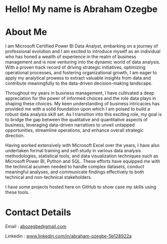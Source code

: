 # Hello! My name is Abraham Ozegbe


# About Me

I am Microsoft Certified Power BI Data Analyst, embarking on a journey of professional evolution and I am excited to introduce myself as an individual who has honed a wealth of experience in the realm of business management and is now venturing into the dynamic world of data analysis. With a proven track record of driving strategic initiatives, optimizing operational processes, and fostering organizational growth, I am eager to apply my analytical prowess to extract valuable insights from data and contribute meaningfully to the data-driven decision-making landscape.

Throughout my years in business management, I have cultivated a deep appreciation for the power of informed choices and the role data plays in shaping these choices. My keen understanding of business intricacies has provided me with a solid foundation upon which I am poised to build a robust data analysis skill set. As I transition into this exciting role, my goal is to bridge the gap between the qualitative and quantitative aspects of business, leveraging data-driven narratives to unveil untapped opportunities, streamline operations, and enhance overall strategic direction.

Having worked extensively with Microsoft Excel over the years, I have also undertaken formal training and self-study in various data analysis methodologies, statistical tools, and data visualization techniques such as Microsoft Power BI, Python and SQL. These efforts have equipped me with the technical acumen needed to handle complex datasets, conduct meaningful analyses, and communicate findings effectively to both technical and non-technical stakeholders.

I have some projects hosted here on GitHub to show case my skills using these tools.

# Contact Details

Email : abozegbe@gmail.com

Linkedin : www.linkedin.com/in/abraham-ozegbe-5b128922a

